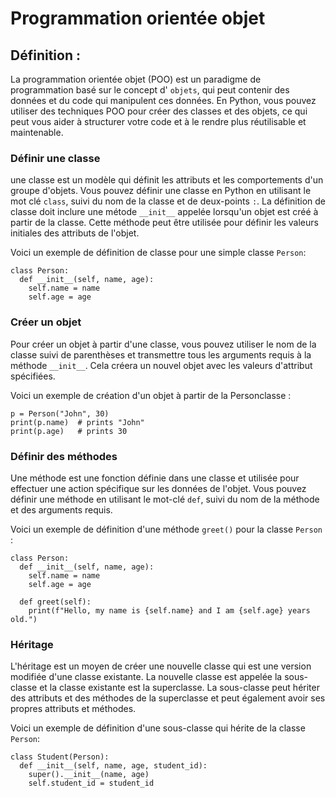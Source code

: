 # Programmation orientée objet

## Définition :
La programmation orientée objet (POO) est un paradigme de programmation basé sur le concept d' `objets`, qui peut contenir des données et du code qui manipulent ces données. En Python, vous pouvez utiliser des techniques POO pour créer des classes et des objets, ce qui peut vous aider à structurer votre code et à le rendre plus réutilisable et maintenable.

### Définir une classe
une classe est un modèle qui définit les attributs et les comportements d'un groupe d'objets. Vous pouvez définir une classe en Python en utilisant le mot clé `class`, suivi du nom de la classe et de deux-points `:`. La définition de classe doit inclure une métode `__init__` appelée lorsqu'un objet est créé à partir de la classe. Cette méthode peut être utilisée pour définir les valeurs initiales des attributs de l'objet.

Voici un exemple de définition de classe pour une simple classe `Person`:

```
class Person:
  def __init__(self, name, age):
    self.name = name
    self.age = age
```

### Créer un objet
Pour créer un objet à partir d'une classe, vous pouvez utiliser le nom de la classe suivi de parenthèses et transmettre tous les arguments requis à la méthode `__init__`. Cela créera un nouvel objet avec les valeurs d'attribut spécifiées.

Voici un exemple de création d'un objet à partir de la Personclasse :
``` 
p = Person("John", 30)
print(p.name)  # prints "John"
print(p.age)   # prints 30
```

### Définir des méthodes
Une méthode est une fonction définie dans une classe et utilisée pour effectuer une action spécifique sur les données de l'objet. Vous pouvez définir une méthode en utilisant le mot-clé `def`, suivi du nom de la méthode et des arguments requis.

Voici un exemple de définition d'une méthode `greet()` pour la classe `Person` :
```
class Person:
  def __init__(self, name, age):
    self.name = name
    self.age = age

  def greet(self):
    print(f"Hello, my name is {self.name} and I am {self.age} years old.")
```

### Héritage
L'héritage est un moyen de créer une nouvelle classe qui est une version modifiée d'une classe existante. La nouvelle classe est appelée la sous-classe et la classe existante est la superclasse. La sous-classe peut hériter des attributs et des méthodes de la superclasse et peut également avoir ses propres attributs et méthodes.

Voici un exemple de définition d'une sous-classe qui hérite de la classe `Person`:
```
class Student(Person):
  def __init__(self, name, age, student_id):
    super().__init__(name, age)
    self.student_id = student_id
```

